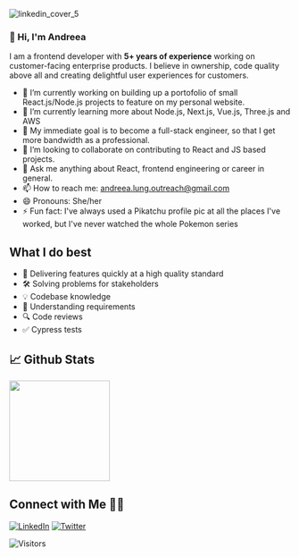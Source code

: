 ![linkedin_cover_5](https://user-images.githubusercontent.com/37515089/235195830-dcbd1309-b0bb-4669-adb2-f26af8ef3228.png)

### 👋 Hi, I'm Andreea

I am a frontend developer with **5+ years of experience** working on customer-facing enterprise products. I believe in ownership, code quality above all and creating delightful user experiences for customers.

- 🔭 I’m currently working on building up a portofolio of small React.js/Node.js projects to feature on my personal website.
- 🌱 I’m currently learning more about Node.js, Next.js, Vue.js, Three.js and AWS
- 🤔 My immediate goal is to become a full-stack engineer, so that I get more bandwidth as a professional.
- 👯 I’m looking to collaborate on contributing to React and JS based projects.
- 💬 Ask me anything about React, frontend engineering or career in general.
- 📫 How to reach me: [andreea.lung.outreach@gmail.com](mailto:andreea.lung.outreach@gmail.com)
- 😄 Pronouns: She/her
- ⚡ Fun fact: I've always used a Pikatchu profile pic at all the places I've worked, but I've never watched the whole Pokemon series

## What I do best

- 🚀️ Delivering features quickly at a high quality standard
- 🛠️ Solving problems for stakeholders
- 💡 Codebase knowledge
- 📝️ Understanding requirements
- 🔍️ Code reviews
- ✅️ Cypress tests

## 📈 Github Stats

[//]: # (<img height="180em" src="https://github-readme-stats.vercel.app/api?username=lung-andreea&show_icons=true&hide_border=true&&count_private=true&include_all_commits=true" />)
<img height="180em" src="https://github-readme-streak-stats.herokuapp.com/?user=lung-andreea&hide_border=true" />

## Connect with Me 🤝🏻

<p align="center">

[//]: # (<a href="https://lungandreea.com"><img alt="Website" src="https://img.shields.io/badge/Website-lungandreea.com-blue?style=flat&logo=google-chrome"></a>)
<a href="https://www.linkedin.com/in/dineshkarthik-r/"><img alt="LinkedIn" src="https://img.shields.io/badge/LinkedIn-Andreea%20Lung-blue?style=flat&logo=linkedin"></a>
<a href="https://twitter.com/AndyGBay"><img alt="Twitter" src="https://img.shields.io/badge/Twitter-AndyGBay-blue?style=flat&logo=twitter"></a>
</p>

![Visitors](https://api.visitorbadge.io/api/visitors?path=lung-andreea&label=Visitors&countColor=%23dce775&style=flat&labelStyle=none)

